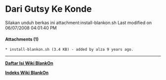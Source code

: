 # Dari Gutsy Ke Konde
Silakan unduh berkas ini attachment:install-blankon.sh​
Last modified on 06/07/2008 04:01:40 PM
#### Attachments (1)
    * install-blankon.sh​ (3.4 KB) - added by alza 9 years ago.

---
[**Daftar Isi Wiki BlankOn**](/wiki/DaftarIsi/index.html)
 
[**Indeks Wiki BlankOn**](/wiki/Indeks.html)



